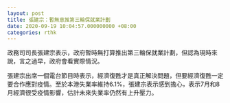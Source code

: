 ```yaml
---
layout: post
title: 張建宗：暫無意推第三輪保就業計劃
date: 2020-09-19 10:04:57.000000000 +08:00
categories: rthk
---
```


政務司司長張建宗表示，政府暫時無打算推出第三輪保就業計劃，但認為現時來說，言之過早，政府會看實際情況。

張建宗出席一個電台節目時表示，經濟復甦才是真正解決問題，但要經濟復甦一定要合作應對疫情。至於本港失業率維持6.1%，張建宗表示感到擔心，表示7月和8月經濟很受疫情影響，估計未來失業率仍然有上升壓力。
